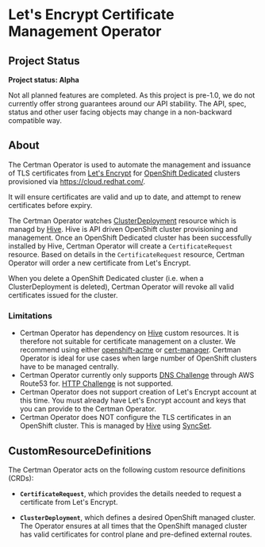 # Let's Encrypt Certificate Management Operator

## Project Status

**Project status: Alpha**

Not all planned features are completed. As this project is pre-1.0, we do not currently offer strong guarantees around our API stability. The API, spec, status and other user facing objects may change in a non-backward compatible way.

## About

The Certman Operator is used to automate the management and issuance of TLS certificates from [Let's Encrypt](https://letsencrypt.org/) for [OpenShift Dedicated](https://www.openshift.com/products/dedicated/) clusters provisioned via https://cloud.redhat.com/.

It will ensure certificates are valid and up to date, and attempt to renew certificates before expiry.

The Certman Operator watches [ClusterDeployment](https://github.com/openshift/hive/blob/master/config/crds/hive_v1alpha1_clusterdeployment.yaml) resource which is managd by [Hive](https://github.com/openshift/hive). Hive is API driven OpenShift cluster provisioning and management. Once an OpenShift Dedicated cluster has been successfully installed by Hive, Certman Operator will create a `CertificateRequest` resource. Based on details in the `CertificateRequest` resource, Certman Operator will order a new certificate from Let's Encrypt.

When you delete a OpenShift Dedicated cluster (i.e. when a ClusterDeployment is deleted), Certman Operator will revoke all valid certificates issued for the cluster.

### Limitations

* Certman Operator has dependency on [Hive](https://github.com/openshift/hive) custom resources. It is therefore not suitable for certificate management on a cluster. We recommend using either [openshift-acme](https://github.com/tnozicka/openshift-acme) or [cert-manager](https://github.com/jetstack/cert-manager). Certman Operator is ideal for use cases when large number of OpenShift clusters have to be managed centrally.
* Certman Operator currently only supports [DNS Challenge](https://tools.ietf.org/html/rfc8555#section-8.4) through AWS Route53 for. [HTTP Challenge](https://tools.ietf.org/html/rfc8555#section-8.3) is not supported.
* Certman Operator does not support creation of Let's Encrypt account at this time. You must already have Let's Encrypt account and keys that you can provide to the Certman Operator.
* Certman Operator does NOT configure the TLS certificates in an OpenShift cluster. This is managed by [Hive](https://github.com/openshift/hive) using [SyncSet](https://github.com/openshift/hive/blob/master/docs/syncset.md).

## CustomResourceDefinitions

The Certman Operator acts on the following custom resource definitions (CRDs):

* **`CertificateRequest`**, which provides the details needed to request a certificate from Let's Encrypt.

* **`ClusterDeployment`**, which defines a desired OpenShift managed cluster. The Operator ensures at all times that the OpenShift managed cluster has valid certificates for control plane and pre-defined external routes.



